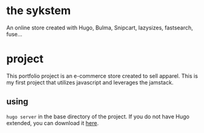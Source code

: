 # the sykstem
An online store created with Hugo, Bulma, Snipcart, lazysizes, fastsearch, fuse...

# project
This portfolio project is an e-commerce store created to sell apparel. This is my first project that utilizes javascript and leverages the jamstack.

## using
```hugo server``` in the base directory of the project. If you do not have Hugo extended, you can download it [here](https://github.com/gohugoio/hugo/releases).